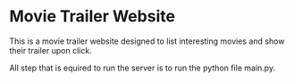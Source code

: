 # Movie Trailer Website

This is a movie trailer website designed to list interesting movies and show their trailer upon click.

All step that is equired to run the server is to run the python file main.py.